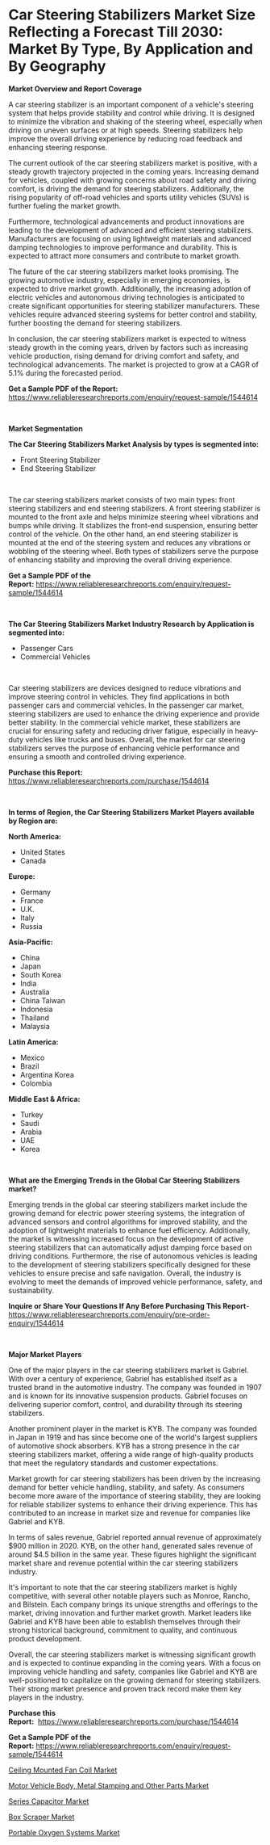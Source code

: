 <p><h1>Car Steering Stabilizers Market Size Reflecting a Forecast Till 2030: Market By Type, By Application and By Geography</h1></p><p><strong>Market Overview and Report Coverage</strong></p>
<p><p>A car steering stabilizer is an important component of a vehicle's steering system that helps provide stability and control while driving. It is designed to minimize the vibration and shaking of the steering wheel, especially when driving on uneven surfaces or at high speeds. Steering stabilizers help improve the overall driving experience by reducing road feedback and enhancing steering response.</p><p>The current outlook of the car steering stabilizers market is positive, with a steady growth trajectory projected in the coming years. Increasing demand for vehicles, coupled with growing concerns about road safety and driving comfort, is driving the demand for steering stabilizers. Additionally, the rising popularity of off-road vehicles and sports utility vehicles (SUVs) is further fueling the market growth.</p><p>Furthermore, technological advancements and product innovations are leading to the development of advanced and efficient steering stabilizers. Manufacturers are focusing on using lightweight materials and advanced damping technologies to improve performance and durability. This is expected to attract more consumers and contribute to market growth.</p><p>The future of the car steering stabilizers market looks promising. The growing automotive industry, especially in emerging economies, is expected to drive market growth. Additionally, the increasing adoption of electric vehicles and autonomous driving technologies is anticipated to create significant opportunities for steering stabilizer manufacturers. These vehicles require advanced steering systems for better control and stability, further boosting the demand for steering stabilizers.</p><p>In conclusion, the car steering stabilizers market is expected to witness steady growth in the coming years, driven by factors such as increasing vehicle production, rising demand for driving comfort and safety, and technological advancements. The market is projected to grow at a CAGR of 5.1% during the forecasted period.</p></p>
<p><strong>Get a Sample PDF of the Report:</strong> <a href="https://www.reliableresearchreports.com/enquiry/request-sample/1544614">https://www.reliableresearchreports.com/enquiry/request-sample/1544614</a></p>
<p>&nbsp;</p>
<p><strong>Market Segmentation</strong></p>
<p><strong>The Car Steering Stabilizers Market Analysis by types is segmented into:</strong></p>
<p><ul><li>Front Steering Stabilizer</li><li>End Steering Stabilizer</li></ul></p>
<p>&nbsp;</p>
<p><p>The car steering stabilizers market consists of two main types: front steering stabilizers and end steering stabilizers. A front steering stabilizer is mounted to the front axle and helps minimize steering wheel vibrations and bumps while driving. It stabilizes the front-end suspension, ensuring better control of the vehicle. On the other hand, an end steering stabilizer is mounted at the end of the steering system and reduces any vibrations or wobbling of the steering wheel. Both types of stabilizers serve the purpose of enhancing stability and improving the overall driving experience.</p></p>
<p><strong>Get a Sample PDF of the Report:</strong>&nbsp;<a href="https://www.reliableresearchreports.com/enquiry/request-sample/1544614">https://www.reliableresearchreports.com/enquiry/request-sample/1544614</a></p>
<p>&nbsp;</p>
<p><strong>The Car Steering Stabilizers Market Industry Research by Application is segmented into:</strong></p>
<p><ul><li>Passenger Cars</li><li>Commercial Vehicles</li></ul></p>
<p>&nbsp;</p>
<p><p>Car steering stabilizers are devices designed to reduce vibrations and improve steering control in vehicles. They find applications in both passenger cars and commercial vehicles. In the passenger car market, steering stabilizers are used to enhance the driving experience and provide better stability. In the commercial vehicle market, these stabilizers are crucial for ensuring safety and reducing driver fatigue, especially in heavy-duty vehicles like trucks and buses. Overall, the market for car steering stabilizers serves the purpose of enhancing vehicle performance and ensuring a smooth and controlled driving experience.</p></p>
<p><strong>Purchase this Report:</strong>&nbsp; <a href="https://www.reliableresearchreports.com/purchase/1544614">https://www.reliableresearchreports.com/purchase/1544614</a></p>
<p>&nbsp;</p>
<p><strong>In terms of Region, the Car Steering Stabilizers Market Players available by Region are:</strong></p>
<p>
    <p> <strong> North America: </strong>
        <ul>
            <li>United States</li>
            <li>Canada</li>
        </ul>
        </p> 
    <p> <strong> Europe: </strong>
        <ul>
            <li>Germany</li>
            <li>France</li>
            <li>U.K.</li>
            <li>Italy</li>
            <li>Russia</li>
        </ul>
        </p> 
    <p> <strong> Asia-Pacific: </strong>
        <ul>
            <li>China</li>
            <li>Japan</li>
            <li>South Korea</li>
            <li>India</li>
            <li>Australia</li>
            <li>China Taiwan</li>
            <li>Indonesia</li>
            <li>Thailand</li>
            <li>Malaysia</li>
        </ul>
        </p> 
    <p> <strong> Latin America: </strong>
        <ul>
            <li>Mexico</li>
            <li>Brazil</li>
            <li>Argentina Korea</li>
            <li>Colombia</li>
        </ul>
        </p> 
    <p> <strong> Middle East & Africa: </strong>
        <ul>
            <li>Turkey</li>
            <li>Saudi</li>
            <li>Arabia</li>
            <li>UAE</li>
            <li>Korea</li>
        </ul>
    </p>
    </p>
<p>&nbsp;</p>
<p><strong>What are the Emerging Trends in the Global Car Steering Stabilizers market?</strong></p>
<p><p>Emerging trends in the global car steering stabilizers market include the growing demand for electric power steering systems, the integration of advanced sensors and control algorithms for improved stability, and the adoption of lightweight materials to enhance fuel efficiency. Additionally, the market is witnessing increased focus on the development of active steering stabilizers that can automatically adjust damping force based on driving conditions. Furthermore, the rise of autonomous vehicles is leading to the development of steering stabilizers specifically designed for these vehicles to ensure precise and safe navigation. Overall, the industry is evolving to meet the demands of improved vehicle performance, safety, and sustainability.</p></p>
<p><strong>Inquire or Share Your Questions If Any Before Purchasing This Report</strong>- <a href="https://www.reliableresearchreports.com/enquiry/pre-order-enquiry/1544614">https://www.reliableresearchreports.com/enquiry/pre-order-enquiry/1544614</a></p>
<p>&nbsp;</p>
<p><strong>Major Market Players</strong></p>
<p><p>One of the major players in the car steering stabilizers market is Gabriel. With over a century of experience, Gabriel has established itself as a trusted brand in the automotive industry. The company was founded in 1907 and is known for its innovative suspension products. Gabriel focuses on delivering superior comfort, control, and durability through its steering stabilizers.</p><p>Another prominent player in the market is KYB. The company was founded in Japan in 1919 and has since become one of the world's largest suppliers of automotive shock absorbers. KYB has a strong presence in the car steering stabilizers market, offering a wide range of high-quality products that meet the regulatory standards and customer expectations.</p><p>Market growth for car steering stabilizers has been driven by the increasing demand for better vehicle handling, stability, and safety. As consumers become more aware of the importance of steering stability, they are looking for reliable stabilizer systems to enhance their driving experience. This has contributed to an increase in market size and revenue for companies like Gabriel and KYB.</p><p>In terms of sales revenue, Gabriel reported annual revenue of approximately $900 million in 2020. KYB, on the other hand, generated sales revenue of around $4.5 billion in the same year. These figures highlight the significant market share and revenue potential within the car steering stabilizers industry.</p><p>It's important to note that the car steering stabilizers market is highly competitive, with several other notable players such as Monroe, Rancho, and Bilstein. Each company brings its unique strengths and offerings to the market, driving innovation and further market growth. Market leaders like Gabriel and KYB have been able to establish themselves through their strong historical background, commitment to quality, and continuous product development.</p><p>Overall, the car steering stabilizers market is witnessing significant growth and is expected to continue expanding in the coming years. With a focus on improving vehicle handling and safety, companies like Gabriel and KYB are well-positioned to capitalize on the growing demand for steering stabilizers. Their strong market presence and proven track record make them key players in the industry.</p></p>
<p><strong>Purchase this Report:</strong>&nbsp;&nbsp;<a href="https://www.reliableresearchreports.com/purchase/1544614">https://www.reliableresearchreports.com/purchase/1544614</a></p>
<p></p>
<p><strong>Get a Sample PDF of the Report:</strong>&nbsp;<a href="https://www.reliableresearchreports.com/enquiry/request-sample/1544614">https://www.reliableresearchreports.com/enquiry/request-sample/1544614</a></p>
<p><p><a href="https://medium.com/@carrolltorp/ceiling-mounted-fan-coil-market-comprehensive-assessment-by-type-application-and-geography-d3d892bf4076">Ceiling Mounted Fan Coil Market</a></p><p><a href="https://github.com/rahu1505/Market-Research-Report-List-1/blob/main/motor-vehicle-body-metal-stamping-and-other-parts-market.md">Motor Vehicle Body, Metal Stamping and Other Parts Market</a></p><p><a href="https://medium.com/@orinsmitham1985/series-capacitor-market-exploring-market-share-market-trends-and-future-growth-d9a4da76ab58">Series Capacitor Market</a></p><p><a href="https://www.linkedin.com/pulse/box-scraper-market-research-report-unlocks-analysis-financial-ww8xf/">Box Scraper Market</a></p><p><a href="https://www.linkedin.com/pulse/portable-oxygen-systems-market-size-2023-2030-global-xcfxf/">Portable Oxygen Systems Market</a></p></p>